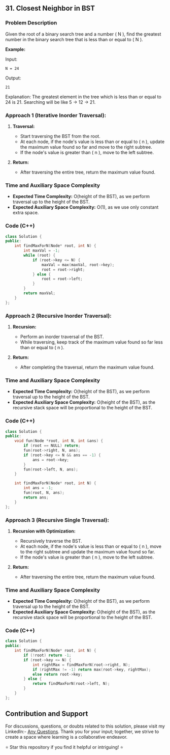 ## 31. Closest Neighbor in BST

### Problem Description

Given the root of a binary search tree and a number \( N \), find the greatest number in the binary search tree that is less than or equal to \( N \).

**Example:**

Input:
```
N = 24
```
Output:
```
21
```
Explanation: 
The greatest element in the tree which is less than or equal to 24 is 21. Searching will be like 5 -> 12 -> 21.

### Approach 1 (Iterative Inorder Traversal):

1. **Traversal:**
   - Start traversing the BST from the root.
   - At each node, if the node's value is less than or equal to \( n \), update the maximum value found so far and move to the right subtree.
   - If the node's value is greater than \( n \), move to the left subtree.

2. **Return:**
   - After traversing the entire tree, return the maximum value found.

### Time and Auxiliary Space Complexity

- **Expected Time Complexity:** O(height of the BST), as we perform traversal up to the height of the BST.
- **Expected Auxiliary Space Complexity:** O(1), as we use only constant extra space.

### Code (C++)

```cpp
class Solution {
public:
    int findMaxForN(Node* root, int N) {
        int maxVal = -1;
        while (root) {
            if (root->key <= N) {
                maxVal = max(maxVal, root->key);
                root = root->right;
            } else {
                root = root->left;
            }
        }
        return maxVal;
    }
};
```

### Approach 2 (Recursive Inorder Traversal):

1. **Recursion:**
   - Perform an inorder traversal of the BST.
   - While traversing, keep track of the maximum value found so far less than or equal to \( n \).

2. **Return:**
   - After completing the traversal, return the maximum value found.

### Time and Auxiliary Space Complexity

- **Expected Time Complexity:** O(height of the BST), as we perform traversal up to the height of the BST.
- **Expected Auxiliary Space Complexity:** O(height of the BST), as the recursive stack space will be proportional to the height of the BST.

### Code (C++)

```cpp
class Solution {
public:
    void fun(Node *root, int N, int &ans) {
        if (root == NULL) return;
        fun(root->right, N, ans);
        if (root->key <= N && ans == -1) {
            ans = root->key;
        }
        fun(root->left, N, ans);
    }

    int findMaxForN(Node* root, int N) {
        int ans = -1;
        fun(root, N, ans);
        return ans;
    }
};
```

### Approach 3 (Recursive Single Traversal):

1. **Recursion with Optimization:**
   - Recursively traverse the BST.
   - At each node, if the node's value is less than or equal to \( n \), move to the right subtree and update the maximum value found so far.
   - If the node's value is greater than \( n \), move to the left subtree.

2. **Return:**
   - After traversing the entire tree, return the maximum value found.

### Time and Auxiliary Space Complexity

- **Expected Time Complexity:** O(height of the BST), as we perform traversal up to the height of the BST.
- **Expected Auxiliary Space Complexity:** O(height of the BST), as the recursive stack space will be proportional to the height of the BST.

### Code (C++)

```cpp
class Solution {
public:
    int findMaxForN(Node* root, int N) {
        if (!root) return -1;
        if (root->key <= N) {
            int rightMax = findMaxForN(root->right, N);
            if (rightMax != -1) return max(root->key, rightMax);
            else return root->key;
        } else {
            return findMaxForN(root->left, N);
        }
    }
};
```

## Contribution and Support

For discussions, questions, or doubts related to this solution, please visit my LinkedIn:- [Any Questions](https://www.linkedin.com/in/het-patel-8b110525a/).
Thank you for your input; together, we strive to create a space where learning is a collaborative endeavor.

⭐ Star this repository if you find it helpful or intriguing! ⭐
